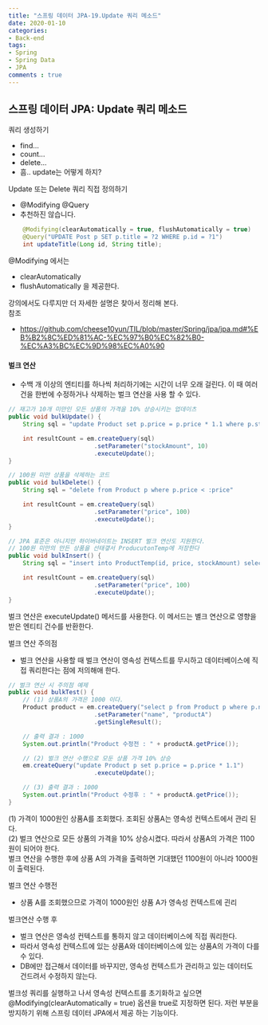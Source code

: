 ```yaml
---
title: "스프링 데이터 JPA-19.Update 쿼리 메소드"
date: 2020-01-10
categories: 
- Back-end
tags:
- Spring 
- Spring Data
- JPA
comments : true
---
```


## 스프링 데이터 JPA: Update 쿼리 메소드
쿼리 생성하기
- find...
- count...
- delete...
- 흠.. update는 어떻게 하지?

Update 또는 Delete 쿼리 직접 정의하기
- @Modifying @Query
- 추천하진 않습니다.

~~~java
    @Modifying(clearAutomatically = true, flushAutomatically = true)
    @Query("UPDATE Post p SET p.title = ?2 WHERE p.id = ?1")
    int updateTitle(Long id, String title);
~~~

@Modifying 에서는
- clearAutomatically
- flushAutomatically
을 제공한다. 


강의에서도 다루지만 더 자세한 설명은 찾아서 정리해 본다.                  
참조
- https://github.com/cheese10yun/TIL/blob/master/Spring/jpa/jpa.md#%EB%B2%8C%ED%81%AC-%EC%97%B0%EC%82%B0-%EC%A3%BC%EC%9D%98%EC%A0%90


#### 벌크 연산
- 수백 개 이상의 엔티티를 하나씩 처리하기에는 시간이 너무 오래 걸린다. 이 때 여러 건을 한번에 수정하거나 삭제하는 벌크 연산을 사용 할 수 있다.
~~~java
// 재고가 10개 미만인 모든 상품의 가격을 10% 상승시키는 업데이츠
public void bulkUpdate() {
    String sql = "update Product set p.price = p.price * 1.1 where p.stockAmount < :stockAmount";

    int resultCount = em.createQuery(sql)
                        .setParameter("stockAmount", 10)
                        .executeUpdate();
}

// 100원 미만 상품을 삭제하는 코드
public void bulkDelete() {
    String sql = "delete from Product p where p.price < :price"

    int resultCount = em.createQuery(sql)
                        .setParameter("price", 100)
                        .executeUpdate();
}

// JPA 표준은 아니지만 하이버네이트는 INSERT 벌크 연산도 지원한다.
// 100원 미만의 만든 상품을 선태갷서 ProducutonTemp에 저장한다
public void bulkInsert() {
    String sql = "insert into ProductTemp(id, price, stockAmount) select p.id, p.name, p.price, p.stockAmount from Product p where p.price < :price"

    int resultCount = em.createQuery(sql)
                        .setParameter("price", 100)
                        .executeUpdate();
}
~~~
벌크 연산은 executeUpdate() 메서드를 사용한다. 이 메서드는 별크 연산으로 영향을 받은 엔티티 건수를 반환한다.

벌크 연산 주의점
- 벌크 연산을 사용할 때 벌크 연산이 영속성 컨텍스트를 무시하고 데이터베이스에 직접 쿼리한다는 점에 저의해애 한다.

~~~java
// 벌크 연산 시 주의점 예제
public void bulkTest() {
    // (1) 상품A의 가격은 1000 이다.
    Product product = em.createQuery("select p from Product p where p.name = :name", Product.class)
                        .setParameter("name", "productA")
                        .getSingleResult();

    // 출력 결과 : 1000
    System.out.println("Product 수정전 : " + productA.getPrice());

    // (2) 벌크 연산 수행으로 모둔 상품 가격 10% 상승
    em.createQuery("update Product p set p.price = p.price * 1.1")
                        .executeUpdate();

    // (3) 출력 결과 : 1000
    System.out.println("Product 수정후 : " + productA.getPrice());
}
~~~
(1) 가격이 1000원인 상품A를 조회했다. 조회된 상품A는 영속성 컨텍스트에서 관리 된다.           
(2) 벌크 연산으로 모든 상품의 가격을 10% 상승시켰다. 따라서 상품A의 가격은 1100원이 되어야 한다.         
벌크 연산을 수행한 후에 상품 A의 가격을 출력하면 기대했던 1100원이 아니라 1000원이 출력된다.                 

벌크 연산 수행전 
- 상품 A를 조회했으므로 가격이 1000원인 상품 A가 영속성 컨텍스트에 괸리

벌크연산 수행 후 
- 벌크 연산은 영속성 컨텍스트를 통하지 않고 데이터베이스에 직접 쿼리한다.
- 따라서 영속성 컨텍스트에 있는 상품A와 데이터베이스에 있는 상품A의 가격이 다를 수 있다.
- DB에만 접근해서 데이터를 바꾸지만, 영속성 컨텍스트가 관리하고 있는 데이터도 건드려서 수정하지 않는다.



벌크성 쿼리를 실행하고 나서 영속성 컨텍스트를 초기화하고 싶으면 @Modifying(clearAutomatically = true) 옵션을 true로 지정하면 된다.
저런 부분을 방지하기 위해 스프링 데이터 JPA에서 제공 하는 기능이다.




